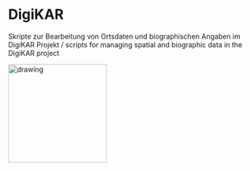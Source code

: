 # DigiKAR

Skripte zur Bearbeitung von Ortsdaten und biographischen Angaben im DigiKAR Projekt / scripts for managing spatial and biographic data in the DigiKAR project

<img src="https://github.com/ieg-dhr/DigiKAR/blob/main/DigiKAR_logo-small.png" alt="drawing" width="200" align="center"/>

